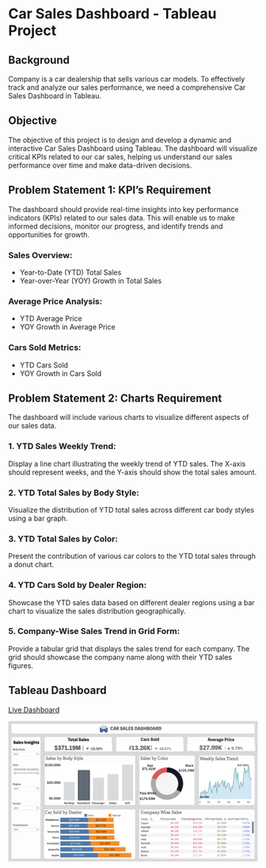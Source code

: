 # Car Sales Dashboard - Tableau Project

## Background
Company is a car dealership that sells various car models. To effectively track and analyze our sales performance, we need a comprehensive Car Sales Dashboard in Tableau.

## Objective
The objective of this project is to design and develop a dynamic and interactive Car Sales Dashboard using Tableau. The dashboard will visualize critical KPIs related to our car sales, helping us understand our sales performance over time and make data-driven decisions.

## Problem Statement 1: KPI’s Requirement
The dashboard should provide real-time insights into key performance indicators (KPIs) related to our sales data. This will enable us to make informed decisions, monitor our progress, and identify trends and opportunities for growth.

### Sales Overview:
- Year-to-Date (YTD) Total Sales
- Year-over-Year (YOY) Growth in Total Sales

### Average Price Analysis:
- YTD Average Price
- YOY Growth in Average Price

### Cars Sold Metrics:
- YTD Cars Sold
- YOY Growth in Cars Sold

## Problem Statement 2: Charts Requirement
The dashboard will include various charts to visualize different aspects of our sales data.

### 1. YTD Sales Weekly Trend:
Display a line chart illustrating the weekly trend of YTD sales. The X-axis should represent weeks, and the Y-axis should show the total sales amount.

### 2. YTD Total Sales by Body Style:
Visualize the distribution of YTD total sales across different car body styles using a bar graph.

### 3. YTD Total Sales by Color:
Present the contribution of various car colors to the YTD total sales through a donut chart.

### 4. YTD Cars Sold by Dealer Region:
Showcase the YTD sales data based on different dealer regions using a bar chart to visualize the sales distribution geographically.

### 5. Company-Wise Sales Trend in Grid Form:
Provide a tabular grid that displays the sales trend for each company. The grid should showcase the company name along with their YTD sales figures.

## Tableau Dashboard
<a href="https://public.tableau.com/views/CarSalesInsights_17121955873380/Dashboard1?:language=en-US&:sid=&:display_count=n&:origin=viz_share_link
">Live Dashboard</a>


![Dashboard](https://github.com/satvikakolisetty/Car-Sales-Dashboard-using-Tableau/blob/main/Car%20Sales%20Dashboard.png)
